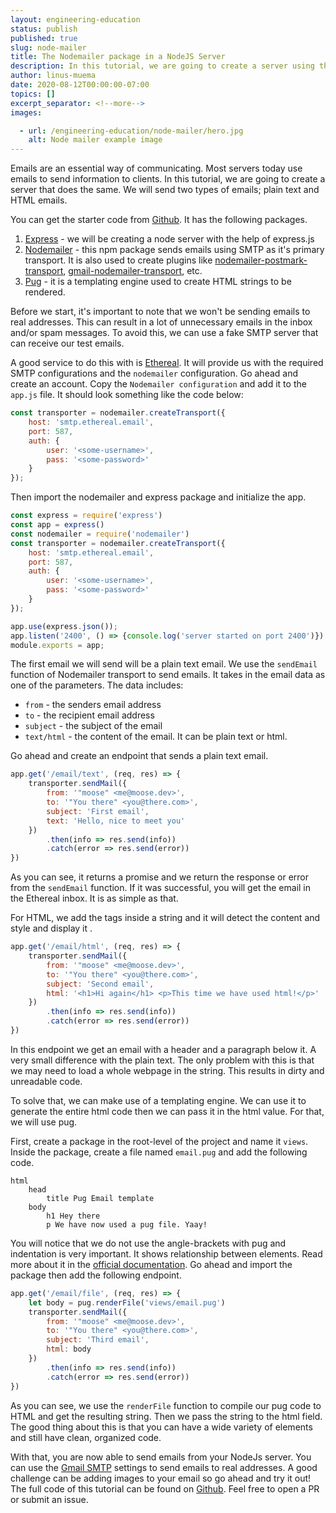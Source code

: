 ```yaml
---
layout: engineering-education
status: publish
published: true
slug: node-mailer
title: The Nodemailer package in a NodeJS Server
description: In this tutorial, we are going to create a server using the Nodemailer package in a NodeJS Server. We will send two types of emails; plain text and HTML emails - we will be creating a node server with the help of express.js.
author: linus-muema
date: 2020-08-12T00:00:00-07:00
topics: []
excerpt_separator: <!--more-->
images:

  - url: /engineering-education/node-mailer/hero.jpg
    alt: Node mailer example image
---
```

Emails are an essential way of communicating. Most servers today use emails to send information to clients. In this tutorial, we are going to create a server that does the same. We will send two types of emails; plain text and HTML emails.

<!--more-->
You can get the starter code from [Github](https://github.com/LinusMuema/node-mailer/tree/starter). It has the following packages.

1. [Express](https://expressjs.com/) - we will be creating a node server with the help of express.js
2. [Nodemailer](https://nodemailer.com/about/) - this npm package  sends emails using SMTP as it's primary transport. It is also used to create plugins like [nodemailer-postmark-transport](https://www.npmjs.com/package/nodemailer-postmark-transport), [gmail-nodemailer-transport](https://www.npmjs.com/package/gmail-nodemailer-transport), etc.
3. [Pug](https://pugjs.org/) - it is a templating engine used to create HTML strings to be rendered.

Before we start, it's important to note that we won't be sending emails to real addresses. This can result in a lot of unnecessary emails in the inbox and/or spam messages. To avoid this, we can use a fake SMTP server that can receive our test emails.

A good service to do this with is [Ethereal](https://ethereal.email/). It will provide us with the required SMTP configurations and the `nodemailer` configuration. Go ahead and create an account. Copy the `Nodemailer configuration` and add it to the `app.js` file. It should look something like the code below:

```JavaScript
const transporter = nodemailer.createTransport({
    host: 'smtp.ethereal.email',
    port: 587,
    auth: {
        user: '<some-username>',
        pass: '<some-password>'
    }
});
```

Then import the nodemailer and express package and initialize the app.

```javascript
const express = require('express')
const app = express()
const nodemailer = require('nodemailer')
const transporter = nodemailer.createTransport({
    host: 'smtp.ethereal.email',
    port: 587,
    auth: {
        user: '<some-username>',
        pass: '<some-password>'
    }
});

app.use(express.json());
app.listen('2400', () => {console.log('server started on port 2400')})
module.exports = app;
```

The first email we will send will be a plain text email. We use the `sendEmail` function of Nodemailer transport to send emails. It takes in the email data as one of the parameters. The data includes:
* `from` - the senders email address
* `to` - the recipient email address
* `subject` - the subject of the email
* `text/html` - the content of the email. It can be plain text or html.

Go ahead and create an endpoint that sends a plain text email.

```JavaScript
app.get('/email/text', (req, res) => {
    transporter.sendMail({
        from: '"moose" <me@moose.dev>',
        to: '"You there" <you@there.com>',
        subject: 'First email',
        text: 'Hello, nice to meet you'
    })
        .then(info => res.send(info))
        .catch(error => res.send(error))
})
```

As you can see, it returns a promise and we return the response or error from the `sendEmail` function. If it was successful, you will get the email in the Ethereal inbox. It is as simple as that.

For HTML, we add the tags inside a string and it will detect the content and style and display it .

```JavaScript
app.get('/email/html', (req, res) => {
    transporter.sendMail({
        from: '"moose" <me@moose.dev>',
        to: '"You there" <you@there.com>',
        subject: 'Second email',
        html: '<h1>Hi again</h1> <p>This time we have used html!</p>'
    })
        .then(info => res.send(info))
        .catch(error => res.send(error))
})
```

In this endpoint we get an email with a header and a paragraph below it. A very small difference with the plain text. The only problem with this is that we may need to load a whole webpage in the string. This results in dirty and unreadable code.

To solve that, we can make use of a templating engine. We can use it to generate the entire html code then we can pass it in the html value. For that, we will use pug.

First, create a package in the root-level of the project and name it `views`. Inside the package, create a file named `email.pug` and add the following code.

```pug
html
    head
        title Pug Email template
    body
        h1 Hey there
        p We have now used a pug file. Yaay!
```

You will notice that we do not use the angle-brackets with pug and indentation is very important. It shows relationship between elements. Read more about it in the [official documentation](https://pugjs.org/api/getting-started.html). Go ahead and import the package then add the following endpoint.

```JavaScript
app.get('/email/file', (req, res) => {
    let body = pug.renderFile('views/email.pug')
    transporter.sendMail({
        from: '"moose" <me@moose.dev>',
        to: '"You there" <you@there.com>',
        subject: 'Third email',
        html: body
    })
        .then(info => res.send(info))
        .catch(error => res.send(error))
})
```

As you can see, we use the `renderFile` function to compile our pug code to HTML and get the resulting string. Then we pass the string to the html field. The good thing about this is that you can have a wide variety of elements and still have clean, organized code.

With that, you are now able to send emails from your NodeJs server. You can use the [Gmail SMTP](https://www.siteground.com/kb/google_free_smtp_server/) settings to send emails to real addresses. A good challenge can be adding images to your email so go ahead and try it out! The full code of this tutorial can be found on [Github](https://github.com/LinusMuema/node-mailer). Feel free to open a PR or submit an issue.
